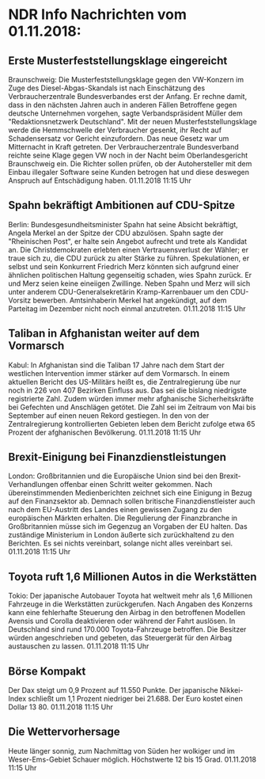 # NDR Info Nachrichten vom 01.11.2018:


## Erste Musterfeststellungsklage eingereicht
Braunschweig: Die Musterfeststellungsklage gegen den VW-Konzern im Zuge des Diesel-Abgas-Skandals ist nach Einschätzung des Verbraucherzentrale Bundesverbandes erst der Anfang. Er rechne damit, dass in den nächsten Jahren auch in anderen Fällen Betroffene gegen deutsche Unternehmen vorgehen, sagte Verbandspräsident Müller dem "Redaktionsnetzwerk Deutschland". Mit der neuen Musterfeststellungsklage werde die Hemmschwelle der Verbraucher gesenkt, ihr Recht auf Schadensersatz vor Gericht einzufordern. Das neue Gesetz war um Mitternacht in Kraft getreten. Der Verbraucherzentrale Bundesverband reichte seine Klage gegen VW noch in der Nacht beim Oberlandesgericht Braunschweig ein. Die Richter sollen prüfen, ob der Autohersteller mit dem Einbau illegaler Software seine Kunden betrogen hat und diese deswegen Anspruch auf Entschädigung haben. 01.11.2018 11:15 Uhr 

## Spahn bekräftigt Ambitionen auf CDU-Spitze
Berlin:	Bundesgesundheitsminister Spahn hat seine Absicht bekräftigt, Angela Merkel an der Spitze der CDU abzulösen. Spahn sagte der "Rheinischen Post", er halte sein Angebot aufrecht und trete als Kandidat an. Die Christdemokraten erlebten einen Vertrauensverlust der Wähler; er traue sich zu, die CDU zurück zu alter Stärke zu führen. Spekulationen, er selbst und sein Konkurrent Friedrich Merz könnten sich aufgrund einer ähnlichen politischen Haltung gegenseitig schaden, wies Spahn zurück. Er und Merz seien keine eineiigen Zwillinge. Neben Spahn und Merz will sich unter anderem CDU-Generalsekretärin Kramp-Karrenbauer um den CDU-Vorsitz bewerben. Amtsinhaberin Merkel hat angekündigt, auf dem Parteitag im Dezember nicht noch einmal anzutreten. 01.11.2018 11:15 Uhr 

## Taliban in Afghanistan weiter auf dem Vormarsch
Kabul: In Afghanistan sind die Taliban 17 Jahre nach dem Start der westlichen Intervention immer stärker auf dem Vormarsch. In einem aktuellen Bericht des US-Militärs heißt es, die Zentralregierung übe nur noch in 226 von 407 Bezirken Einfluss aus. Das sei die bislang niedrigste registrierte Zahl. Zudem würden immer mehr afghanische Sicherheitskräfte bei Gefechten und Anschlägen getötet. Die Zahl sei im Zeitraum von Mai bis September auf einen neuen Rekord gestiegen. In den von der Zentralregierung kontrollierten Gebieten leben dem Bericht zufolge etwa 65 Prozent der afghanischen Bevölkerung. 01.11.2018 11:15 Uhr 

## Brexit-Einigung bei Finanzdienstleistungen
London:	Großbritannien und die Europäische Union sind bei den Brexit-Verhandlungen offenbar einen Schritt weiter gekommen. Nach übereinstimmenden Medienberichten zeichnet sich eine Einigung in Bezug auf den Finanzsektor ab. Demnach sollen britische Finanzdienstleister auch nach dem EU-Austritt des Landes einen gewissen Zugang zu den europäischen Märkten erhalten. Die Regulierung der Finanzbranche in Großbritannien müsse sich im Gegenzug an Vorgaben der EU halten. Das zuständige Ministerium in London äußerte sich zurückhaltend zu den Berichten. Es sei nichts vereinbart, solange nicht alles vereinbart sei. 01.11.2018 11:15 Uhr 

## Toyota ruft 1,6 Millionen Autos in die Werkstätten
Tokio:	Der japanische Autobauer Toyota hat weltweit mehr als 1,6 Millionen Fahrzeuge in die Werkstätten zurückgerufen. Nach Angaben des Konzerns kann eine fehlerhafte Steuerung den Airbag in den betroffenen Modellen Avensis und Corolla deaktivieren oder während der Fahrt auslösen. In Deutschland sind rund 170.000 Toyota-Fahrzeuge betroffen. Die Besitzer würden angeschrieben und gebeten, das Steuergerät für den Airbag austauschen zu lassen. 01.11.2018 11:15 Uhr 

## Börse Kompakt
Der Dax steigt um 0,9 Prozent auf 11.550   Punkte. Der japanische Nikkei-Index schließt um 1,1 Prozent niedriger bei 21.688. Der Euro kostet einen Dollar 13 80. 01.11.2018 11:15 Uhr 

## Die Wettervorhersage
Heute länger sonnig, zum Nachmittag von Süden her wolkiger und im Weser-Ems-Gebiet Schauer möglich. Höchstwerte 12 bis 15 Grad. 01.11.2018 11:15 Uhr 
